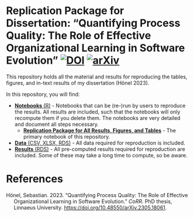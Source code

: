 # Replication Package for Dissertation: “Quantifying Process Quality: The Role of Effective Organizational Learning in Software Evolution” [![DOI](https://zenodo.org/badge/DOI/10.5281/zenodo.7981673.svg)](https://doi.org/10.5281/zenodo.7981673) [![arXiv](https://img.shields.io/badge/arXiv-2305.18061-b31b1b.svg?style=flat)](https://arxiv.org/abs/2305.18061)

This repository holds all the material and results for reproducing the
tables, figures, and in-text results of my dissertation (Hönel 2023).

In this repository, you will find:

- [**Notebooks** (R)](./notebooks) - Notebooks that can be (re-)run by
  users to reproduce the results. All results are included, such that
  the notebooks will only recompute them if you delete them. The
  notebooks are very detailed and document all steps necessary.
  - [**Replication Package for All Results, Figures, and
    Tables**](./notebooks/Replication.md) - The primary notebook of this
    repository.
- [**Data** (CSV, XLSX, RDS)](./data) - All data required for
  reproduction is included.
- [**Results** (RDS)](./results) - All pre-computed results required for
  reproduction are included. Some of these may take a long time to
  compute, so be aware.

# References

<div id="refs" class="references csl-bib-body hanging-indent">

<div id="ref-honel2023_phdthesis" class="csl-entry">

Hönel, Sebastian. 2023. “<span class="nocase">Quantifying Process
Quality: The Role of Effective Organizational Learning in Software
Evolution</span>.” *CoRR*. PhD thesis, Linnaeus University.
<https://doi.org/10.48550/arXiv.2305.18061>.

</div>

</div>
